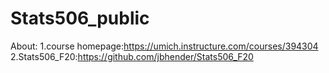 # Stats506_public
About:
1.course homepage:https://umich.instructure.com/courses/394304
2.Stats506_F20:https://github.com/jbhender/Stats506_F20



